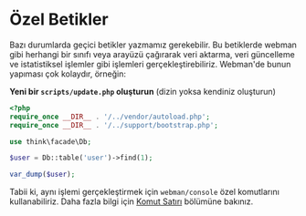 # Özel Betikler

Bazı durumlarda geçici betikler yazmamız gerekebilir. Bu betiklerde webman gibi herhangi bir sınıfı veya arayüzü çağırarak veri aktarma, veri güncelleme ve istatistiksel işlemler gibi işlemleri gerçekleştirebiliriz. Webman'de bunun yapıması çok kolaydır, örneğin:

**Yeni bir `scripts/update.php` oluşturun** (dizin yoksa kendiniz oluşturun)
```php
<?php
require_once __DIR__ . '/../vendor/autoload.php';
require_once __DIR__ . '/../support/bootstrap.php';

use think\facade\Db;

$user = Db::table('user')->find(1);

var_dump($user);
```

Tabii ki, aynı işlemi gerçekleştirmek için `webman/console` özel komutlarını kullanabiliriz. Daha fazla bilgi için [Komut Satırı](../plugin/console.md) bölümüne bakınız.

